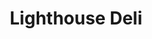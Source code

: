 ---
title: "Lighthouse Deli"
url: /gresham/lighthouse-deli-southeast-182nd-avenue/
shop: Feinkost
---